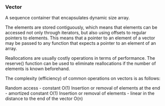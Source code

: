 ### Vector

A sequence container that encapsulates dynamic size array.

The elements are stored contiguously, which means that elements can be accessed not only through iterators, but also using offsets to regular pointers to elements. This means that a pointer to an element of a vector may be passed to any function that expects a pointer to an element of an array.

Reallocations are usually costly operations in terms of performance. The reserve() function can be used to eliminate reallocations if the number of elements is known beforehand.

The complexity (efficiency) of common operations on vectors is as follows:

Random access - constant O(1)
Insertion or removal of elements at the end - amortized constant O(1)
Insertion or removal of elements - linear in the distance to the end of the vector O(n)


